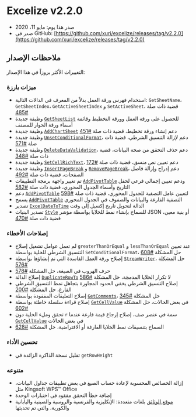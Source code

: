 # Excelize v2.2.0

* صدر هذا يوم: مايو 11، 2020
* صدر في GitHub: [https://github.com/xuri/excelize/releases/tag/v2.2.0](https://github.com/xuri/excelize/releases/tag/v2.2.0)

## ملاحظات الإصدار

التغييرات الأكثر بروزاً في هذا الإصدار:

### ميزات بارزة

* استخدام فهرس ورقة العمل بدلاً من المعرف في الدالات التالية: `GetSheetName`، `GetSheetIndex`، `GetActiveSheetIndex` و `SetActiveSheet`، قضية ذات صلة [#485](https://github.com/xuri/excelize/issues/485)
* وظيفة جديدة [`GetSheetList`](https://pkg.go.dev/github.com/360EntSecGroup-Skylar/excelize/v2@v2.2.0#File.GetSheetList) للحصول على ورقة العمل وورقة التخطيط وقائمة أسماء ورقة الحوار للمصنف
* وظيفة جديدة [`AddChartSheet`](https://pkg.go.dev/github.com/360EntSecGroup-Skylar/excelize/v2@v2.2.0#File.AddChartSheet) دعم إنشاء ورقة تخطيط، قضية ذات صلة [#451](https://github.com/xuri/excelize/issues/451)
* وظيفة جديدة [`UnsetConditionalFormat`](https://pkg.go.dev/github.com/360EntSecGroup-Skylar/excelize/v2@v2.2.0#File.UnsetConditionalFormat)، دعم لإزالة التنسيق الشرطي، قضية ذات صلة [#571](https://github.com/xuri/excelize/issues/571)
* وظيفة جديدة [`DeleteDataValidation`](https://pkg.go.dev/github.com/360EntSecGroup-Skylar/excelize/v2@v2.2.0#File.DeleteDataValidation)، دعم حذف التحقق من صحة البيانات، قضية ذات صلة [#348](https://github.com/xuri/excelize/issues/348)
* وظيفة جديدة [`SetCellRichText`](https://pkg.go.dev/github.com/360EntSecGroup-Skylar/excelize/v2@v2.2.0#File.SetCellRichText)، دعم تعيين نص منسق، قضية ذات صلة [#172](https://github.com/xuri/excelize/issues/172)
* وظيفة جديدة  [`InsertPageBreak`](https://pkg.go.dev/github.com/360EntSecGroup-Skylar/excelize/v2@v2.2.0#File.InsertPageBreak) و [`RemovePageBreak`](https://pkg.go.dev/github.com/360EntSecGroup-Skylar/excelize/v2@v2.2.0#File.RemovePageBreak)، دعم إدراج وإزالة فاصل الصفحات، قضية ذات صلة [#492](https://github.com/xuri/excelize/issues/492)
* تم تغيير واجهة برمجة التطبيقات [`AddPivotTable`](https://pkg.go.dev/github.com/360EntSecGroup-Skylar/excelize/v2@v2.2.0#File.AddPivotTable) ودعم تعيين إجمالي فرعي لحقل التاريخ وأسماء الجدول المحوري، قضية ذات صلة [#582](https://github.com/xuri/excelize/issues/582)
* دعم [`AddPivotTable`](https://pkg.go.dev/github.com/360EntSecGroup-Skylar/excelize/v2@v2.2.0#File.AddPivotTable) لتعيين عامل التصفية للجدول المحوري، قضية ذات صلة [#598](https://github.com/xuri/excelize/issues/598)
* يسمح [`AddPivotTable`](https://pkg.go.dev/github.com/360EntSecGroup-Skylar/excelize/v2@v2.2.0#File.AddPivotTable) التصفية الفارغة والبيانات والصفوف في الجدول المحوري
* تصدير [`ExcelDateToTime`](https://pkg.go.dev/github.com/360EntSecGroup-Skylar/excelize/v2@v2.2.0#File.ExcelDateToTime) الدالة لتحويل تاريخ إكسيل إلى وقت
* تصدير البنيات [`Style`](https://pkg.go.dev/github.com/360EntSecGroup-Skylar/excelize/v2@v2.2.0#Style) للسماح بإنشاء نمط للخلايا بواسطة مؤشر JSON أو بنية معين، قضية ذات صلة [#470](https://github.com/xuri/excelize/issues/470)

### إصلاحات الأخطاء

* لم تعمل عوامل تشغيل إصلاح `greaterThanOrEqual` و `lessThanOrEqual` عند تعيين التنسيق الشرطي للخلية بواسطة `SetConditionalFormat`، حل المشكلة [#608](https://github.com/xuri/excelize/issues/608)
* إصلاح ورقة العمل الفاسدة التي تم إنشاؤها بواسطة [`StreamWriter`](https://pkg.go.dev/github.com/360EntSecGroup-Skylar/excelize/v2@v2.2.0#StreamWriter)، حل المشكلة [#576](https://github.com/xuri/excelize/issues/576)
* حرف الهروب في الصيغة، حل المشكلة [#578](https://github.com/xuri/excelize/issues/578)
* إصلاح الدالة [`DuplicateRowTo`](https://pkg.go.dev/github.com/360EntSecGroup-Skylar/excelize/v2@v2.2.0#File.DuplicateRowTo) لا تكرار الخلايا المدمجة، حل المشكلة [#586](https://github.com/xuri/excelize/issues/586)
* إصلاح التنسيق الشرطي يخفي الحدود المجاورة بتجاهل نمط التنسيق الشرطي الفارغ، حل المشكلة [#200](https://github.com/xuri/excelize/issues/200)
* إصلاح التعليقات المفقودة بواسطة [`GetComments`](https://pkg.go.dev/github.com/360EntSecGroup-Skylar/excelize/v2@v2.2.0#File.GetComments)، حل المشكلة [#345](https://github.com/xuri/excelize/issues/345)
* إصلاح قراءة سلسلة خاطئة بواسطة [`GetCellValue`](https://pkg.go.dev/github.com/360EntSecGroup-Skylar/excelize/v2@v2.2.0#File.GetCellValue) في بعض الحالات، حل المشكلة [#602](https://github.com/xuri/excelize/issues/602)
* تحقق وملء الخلية دون `r` سمة في عنصر صف، إصلاح إرجاع قيمة فارغة عندما [`GetCellValue`](https://pkg.go.dev/github.com/360EntSecGroup-Skylar/excelize/v2@v2.2.0#File.GetCellValue) في بعض الحالات
* السماح بتنسيقات نمط الخلايا الفارغة أو الافتراضية، حل المشكلة [#628](https://github.com/xuri/excelize/issues/628)

### تحسين الأداء

* تقليل نسخة الذاكرة الزائدة في `getRowHeight`

### متنوعه

* إزالة الخصائص المحسوبة لإعادة حساب الصيغ في بعض تطبيقات جداول البيانات، مثل Kingsoft WPS&trade; Office
* إضافة خطأ التحقق مفقود في اختبارات الوحدة
* [موقع الوثائق](https://xuri.me/excelize) بلغات متعددة: الإنكليزية والفرنسية والروسية والصينية واليابانية والكورية، والتي تم تحديثها
